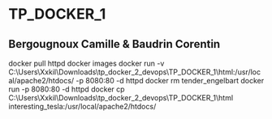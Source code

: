 # TP_DOCKER_1  
## Bergougnoux Camille & Baudrin Corentin
docker pull httpd
docker images
docker run -v C:\Users\Xxkil\Downloads\tp_docker_2_devops\TP_DOCKER_1\html:/usr/local/apache2/htdocs/ -p 8080:80 -d httpd
docker rm tender_engelbart
docker run -p 8080:80 -d httpd
docker cp C:\Users\Xxkil\Downloads\tp_docker_2_devops\TP_DOCKER_1\html interesting_tesla:/usr/local/apache2/htdocs/